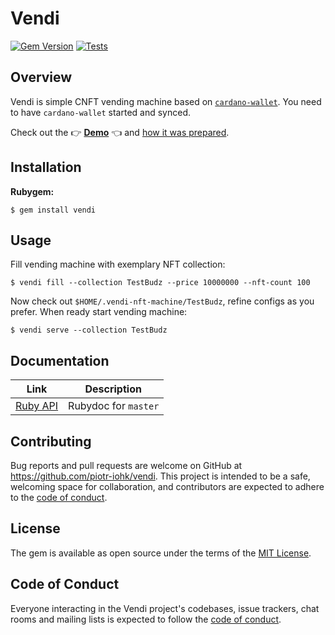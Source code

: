 # Vendi

[![Gem Version](https://badge.fury.io/rb/vendi.svg)](https://badge.fury.io/rb/vendi)
[![Tests](https://github.com/piotr-iohk/vendi/actions/workflows/tests.yml/badge.svg)](https://github.com/piotr-iohk/vendi/actions/workflows/tests.yml)

## Overview

Vendi is simple CNFT vending machine based on [`cardano-wallet`](https://github.com/input-output-hk/cardano-wallet).
You need to have `cardano-wallet` started and synced.

Check out the 
  👉 **[Demo](http://185.201.114.10:4321)** 👈 and [how it was prepared](https://github.com/piotr-iohk/vendi/tree/master/demo#how-it-was-prepared).

## Installation

**Rubygem:**

    $ gem install vendi

## Usage

Fill vending machine with exemplary NFT collection:

    $ vendi fill --collection TestBudz --price 10000000 --nft-count 100

Now check out `$HOME/.vendi-nft-machine/TestBudz`, refine configs as you prefer.
When ready start vending machine:

    $ vendi serve --collection TestBudz

## Documentation
| Link | Description  |
|--|--|
|  [Ruby API](https://piotr-iohk.github.io/vendi/master/) | Rubydoc for `master` |



## Contributing

Bug reports and pull requests are welcome on GitHub at https://github.com/piotr-iohk/vendi. This project is intended to be a safe, welcoming space for collaboration, and contributors are expected to adhere to the [code of conduct](https://github.com/piotr-iohk/vendi/blob/master/CODE_OF_CONDUCT.md).


## License

The gem is available as open source under the terms of the [MIT License](https://opensource.org/licenses/MIT).

## Code of Conduct

Everyone interacting in the Vendi project's codebases, issue trackers, chat rooms and mailing lists is expected to follow the [code of conduct](https://github.com/piotr-iohk/vendi/blob/master/CODE_OF_CONDUCT.md).
